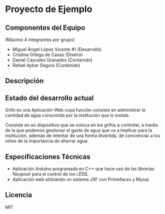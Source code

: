 Proyecto de  Ejemplo
====================

Componentes del Equipo
---------------------

(Máximo 4 integrantes por grupo)

+ Miguel Ángel López Vicente #1 (Desarrollo)
+ Cristina Ortega de Casas (Diseño)
+ Daniel Cascales Granados (Contenido)
+ Rafael Aybar Segura (Contenido)

Descripción
-------------


Estado del desarrollo actual
----------------------------
Grifo es una Aplicación Web cuya función consiste en administrar la cantidad de agua consumida por la institución que lo instale.

Consiste en un dispositivo que se coloca en los grifos a controlar, a través de la que podemos gestionar el gasto de agua que va a implicar para la institución, además de intentar de una forma divertida, de concienciar a los niños de la importancia de ahorrar agua.

Especificaciones Técnicas
--------------------------
- Aplicación Arduino programada en C++ que hace uso de las librerías Neopixel para el control de los LEDS.
- Aplicación web utilziando un sistema JSF con Primefaces y Mysql

Licencia
---------
MIT
